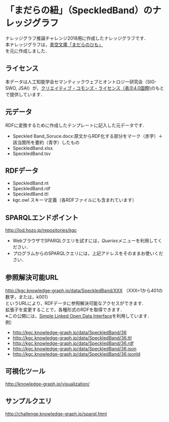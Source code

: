 # 「まだらの紐」（SpeckledBand）のナレッジグラフ
ナレッジグラフ推論チャレンジ2018用に作成したナレッジグラフです．<br>
本ナレッジグラフは，[青空文庫「まだらのひも」](https://www.aozora.gr.jp/cards/000009/card50717.html)   
を元に作成しました．

## ライセンス
本データは人工知能学会セマンティックウェブとオントロジー研究会（SIG-SWO, JSAI）が，[クリエイティブ・コモンズ・ライセンス（表示4.0国際)](https://creativecommons.org/licenses/by/4.0/)のもとで提供しています．


## 元データ
RDFに変換するために作成したテンプレートに記入した元データです．
- Speckled Band_Soruce.docx:原文からRDF化する部分をマーク（赤字）＋該当箇所を要約（青字）したもの
- SpeckledBand.xlsx
- SpeckledBand.tsv

## RDFデータ
- SpeckledBand.nt
- SpeckledBand.rdf
- SpeckledBand.ttl
- kgc.owl スキーマ定義（各RDFファイルにも含まれています）

## SPARQLエンドポイント
http://lod.hozo.jp/repositories/kgc
- WebブラウザでSPARQLクエリを試すには，*Queries*メニューを利用してください．
- プログラムからのSPARQLクエリには，上記アドレスをそのままお使いください．

## 参照解決可能URL
http://kgc.knowledge-graph.jp/data/SpeckledBand/XXX  （XXX=1から401の数字，または，k001）  
というURLにより，RDFデータに参照解決可能なアクセスができます.  
拡張子を変更することで，各種形式のRDFを取得できます．   
※この公開には，[Simple Linked Open Data Interface](https://github.com/uedayou/simplelodi)を利用しています．   
例）
 - http://kgc.knowledge-graph.jp/data/SpeckledBand/36
 - http://kgc.knowledge-graph.jp/data/SpeckledBand/36.ttl
 - http://kgc.knowledge-graph.jp/data/SpeckledBand/36.rdf
 - http://kgc.knowledge-graph.jp/data/SpeckledBand/36.json
 - http://kgc.knowledge-graph.jp/data/SpeckledBand/36.jsonld 

## 可視化ツール
http://knowledge-graph.jp/visualization/

## サンプルクエリ
http://challenge.knowledge-graph.jp/sparql.html

